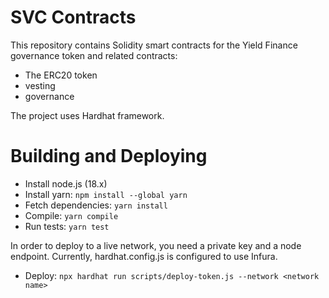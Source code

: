 # SVC Contracts

This repository contains Solidity smart contracts for the Yield Finance governance token and related contracts:

* The ERC20 token
* vesting
* governance

The project uses Hardhat framework.

# Building and Deploying

* Install node.js (18.x)
* Install yarn: ```npm install --global yarn```
* Fetch dependencies: ```yarn install```
* Compile: ```yarn compile```
* Run tests: ```yarn test```

In order to deploy to a live network, you need a private key and a node endpoint. Currently, hardhat.config.js is configured to use Infura.
* Deploy: ```npx hardhat run scripts/deploy-token.js --network <network name>```

